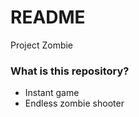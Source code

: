 # README #

Project Zombie

### What is this repository? ###

* Instant game
* Endless zombie shooter

